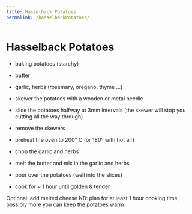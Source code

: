 ```yaml
---
title: Hasselback Potatoes
permalink: /hasselbackPotatoes/
---
```

# Hasselback Potatoes

- baking potatoes (starchy)
- butter
- garlic, herbs (rosemary, oregano, thyme ...)

- skewer the potatoes with a wooden or metal needle
- slice the potatoes halfway at 3mm intervals (the skewer will stop you cutting all the way through)
- remove the skewers
- preheat the oven to 200° C (or 180° with hot air)
- chop the garlic and herbs
- melt the butter and mix in the garlic and herbs
- pour over the potatoes (well into the slices)
- cook for ~ 1 hour until golden & tender

Optional: add melted cheese
NB: plan for at least 1 hour cooking time, possibly more
you can keep the potatoes warm


